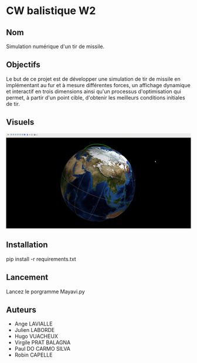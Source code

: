 # CW balistique W2

## Nom
Simulation numérique d'un tir de missile.

## Objectifs
Le but de ce projet est de développer une simulation de tir de missile en implémentant au fur et à mesure différentes forces, un affichage dynamique et interactif en trois dimensions ainsi qu'un processus d'optimisation qui permet, à partir d'un point cible, d'obtenir les meilleurs conditions initiales de tir.

## Visuels
![Visuel de l'affichage](Mayavi.gif)

## Installation 

pip install -r requirements.txt

## Lancement

Lancez le porgramme Mayavi.py


## Auteurs
* Ange LAVIALLE 
* Julien LABORDE
* Hugo VUACHEUX
* Virgile PRAT BALAGNA
* Paul DO CARMO SILVA
* Robin CAPELLE
